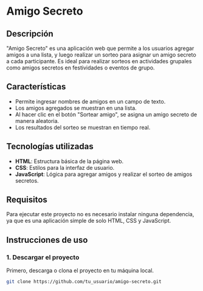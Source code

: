 # Amigo Secreto

## Descripción

"Amigo Secreto" es una aplicación web que permite a los usuarios agregar amigos a una lista, y luego realizar un sorteo para asignar un amigo secreto a cada participante. Es ideal para realizar sorteos en actividades grupales como amigos secretos en festividades o eventos de grupo.

## Características

- Permite ingresar nombres de amigos en un campo de texto.
- Los amigos agregados se muestran en una lista.
- Al hacer clic en el botón "Sortear amigo", se asigna un amigo secreto de manera aleatoria.
- Los resultados del sorteo se muestran en tiempo real.

## Tecnologías utilizadas

- **HTML**: Estructura básica de la página web.
- **CSS**: Estilos para la interfaz de usuario.
- **JavaScript**: Lógica para agregar amigos y realizar el sorteo de amigos secretos.

## Requisitos

Para ejecutar este proyecto no es necesario instalar ninguna dependencia, ya que es una aplicación simple de solo HTML, CSS y JavaScript.

## Instrucciones de uso

### 1. Descargar el proyecto

Primero, descarga o clona el proyecto en tu máquina local.

```bash
git clone https://github.com/tu_usuario/amigo-secreto.git

